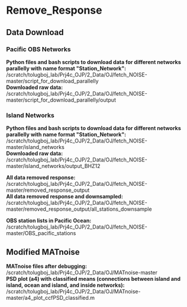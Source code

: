# Remove_Response

## Data Download
### Pacific OBS Networks
**Python files and bash scripts to download data for different networks parallelly with name format "Station_Network":** /scratch/tolugboj_lab/Prj4c_OJP/2_Data/OJ/fetch_NOISE-master/script_for_download_parallelly  
**Downloaded raw data:** /scratch/tolugboj_lab/Prj4c_OJP/2_Data/OJ/fetch_NOISE-master/script_for_download_parallelly/output  

### Island Networks
**Python files and bash scripts to download data for different networks parallelly with name format "Station_Network":** /scratch/tolugboj_lab/Prj4c_OJP/2_Data/OJ/fetch_NOISE-master/island_networks  
**Downloaded raw data:** /scratch/tolugboj_lab/Prj4c_OJP/2_Data/OJ/fetch_NOISE-master/island_networks/output_BHZ12  

**All data removed response:** /scratch/tolugboj_lab/Prj4c_OJP/2_Data/OJ/fetch_NOISE-master/removed_response_output  
**All data removed response and downsampled:** /scratch/tolugboj_lab/Prj4c_OJP/2_Data/OJ/fetch_NOISE-master/removed_response_output/all_stations_downsample  

**OBS station lists in Pacific Ocean:** /scratch/tolugboj_lab/Prj4c_OJP/2_Data/OJ/fetch_NOISE-master/OBS_pacific_stations

## Modified MATnoise
**MATnoise files after debugging:** /scratch/tolugboj_lab/Prj4c_OJP/2_Data/OJ/MATnoise-master  
**PSD plot (a4) with classified means (connections between island and island, ocean and island, and inside networks):** /scratch/tolugboj_lab/Prj4c_OJP/2_Data/OJ/MATnoise-master/a4_plot_ccfPSD_classified.m  
